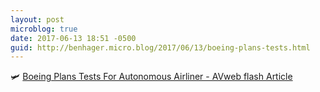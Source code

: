 ```yaml
---
layout: post
microblog: true
date: 2017-06-13 18:51 -0500
guid: http://benhager.micro.blog/2017/06/13/boeing-plans-tests.html
---
```

🛩 [Boeing Plans Tests For Autonomous Airliner - AVweb flash Article](https://www.avweb.com/avwebflash/news/Boeing-Plans-Tests-For-Autonomous-Airliner-229140-1.html)
